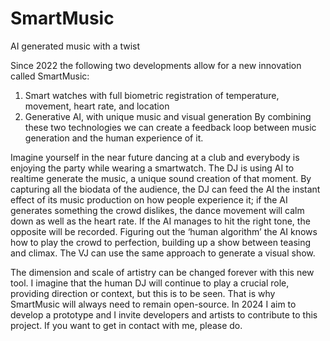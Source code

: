 # SmartMusic
AI generated music with a twist

Since 2022 the following two developments allow for a new innovation called SmartMusic:
1) Smart watches with full biometric registration of temperature, movement, heart rate, and location
2) Generative AI, with unique music and visual generation
By combining these two technologies we can create a feedback loop between music generation and the human experience of it.

Imagine yourself in the near future dancing at a club and everybody is enjoying the party while wearing a smartwatch. The DJ is using AI to realtime generate the music, a unique sound creation of that moment. By capturing all the biodata of the audience, the DJ can feed the AI the instant effect of its music production  on how people experience it; if the AI generates something the crowd dislikes, the dance movement will calm down as well as the heart rate. If the AI manages to hit the right tone, the opposite will be recorded. Figuring out the ‘human algorithm’ the AI knows how to play the crowd to perfection, building up a show between teasing and climax. The VJ can use the same approach to generate a visual show. 

The dimension and scale of artistry can be changed forever with this new tool. I imagine that the human DJ will continue to play a crucial role, providing direction or context, but this is to be seen. That is why SmartMusic will always need to remain open-source. In 2024 I aim to develop a prototype and I invite developers and artists to contribute to this project. If you want to get in contact with me, please do.
